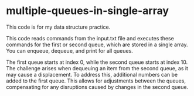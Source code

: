# multiple-queues-in-single-array
This code is for my data structure practice.

This code reads commands from the input.txt file and executes these commands for the first or second queue, which are stored in a single array. You can enqueue, dequeue, and print for all queues.

The first queue starts at index 0, while the second queue starts at index 10. The challenge arises when dequeuing an item from the second queue, as it may cause a displacement. To address this, additional numbers can be added to the first queue. This allows for adjustments between the queues, compensating for any disruptions caused by changes in the second queue.
